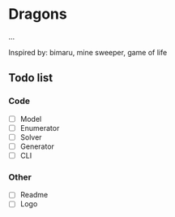 # Dragons

...

Inspired by: bimaru, mine sweeper, game of life

## Todo list

### Code

- [ ] Model
- [ ] Enumerator
- [ ] Solver
- [ ] Generator
- [ ] CLI

### Other

- [ ] Readme
- [ ] Logo
